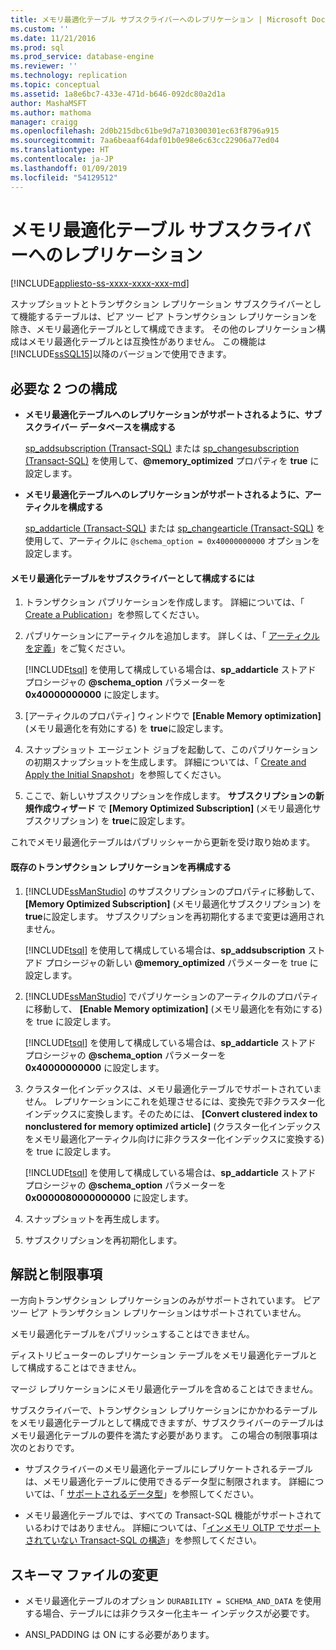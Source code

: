 ```yaml
---
title: メモリ最適化テーブル サブスクライバーへのレプリケーション | Microsoft Docs
ms.custom: ''
ms.date: 11/21/2016
ms.prod: sql
ms.prod_service: database-engine
ms.reviewer: ''
ms.technology: replication
ms.topic: conceptual
ms.assetid: 1a8e6bc7-433e-471d-b646-092dc80a2d1a
author: MashaMSFT
ms.author: mathoma
manager: craigg
ms.openlocfilehash: 2d0b215dbc61be9d7a710300301ec63f8796a915
ms.sourcegitcommit: 7aa6beaaf64daf01b0e98e6c63cc22906a77ed04
ms.translationtype: HT
ms.contentlocale: ja-JP
ms.lasthandoff: 01/09/2019
ms.locfileid: "54129512"
---
```

# <a name="replication-to-memory-optimized-table-subscribers"></a>メモリ最適化テーブル サブスクライバーへのレプリケーション
[!INCLUDE[appliesto-ss-xxxx-xxxx-xxx-md](../../includes/appliesto-ss-xxxx-xxxx-xxx-md.md)]

  スナップショットとトランザクション レプリケーション サブスクライバーとして機能するテーブルは、ピア ツー ピア トランザクション レプリケーションを除き、メモリ最適化テーブルとして構成できます。 その他のレプリケーション構成はメモリ最適化テーブルとは互換性がありません。 この機能は [!INCLUDE[ssSQL15](../../includes/sssql15-md.md)]以降のバージョンで使用できます。  
  
## <a name="two-configurations-are-required"></a>必要な 2 つの構成  
  
-   **メモリ最適化テーブルへのレプリケーションがサポートされるように、サブスクライバー データベースを構成する**  
  
     [sp_addsubscription &#40;Transact-SQL&#41;](../../relational-databases/system-stored-procedures/sp-addsubscription-transact-sql.md) または [sp_changesubscription &#40;Transact-SQL&#41;](../../relational-databases/system-stored-procedures/sp-changesubscription-transact-sql.md) を使用して、**@memory_optimized** プロパティを **true** に設定します。  
  
-   **メモリ最適化テーブルへのレプリケーションがサポートされるように、アーティクルを構成する**  
  
     [sp_addarticle &#40;Transact-SQL&#41;](../../relational-databases/system-stored-procedures/sp-addarticle-transact-sql.md) または [sp_changearticle &#40;Transact-SQL&#41;](../../relational-databases/system-stored-procedures/sp-changearticle-transact-sql.md) を使用して、アーティクルに `@schema_option = 0x40000000000` オプションを設定します。  
  
#### <a name="to-configure-a-memory-optimized-table-as-a-subscriber"></a>メモリ最適化テーブルをサブスクライバーとして構成するには  
  
1.  トランザクション パブリケーションを作成します。 詳細については、「 [Create a Publication](../../relational-databases/replication/publish/create-a-publication.md)」を参照してください。  
  
2.  パブリケーションにアーティクルを追加します。 詳しくは、「 [アーティクルを定義](../../relational-databases/replication/publish/define-an-article.md)」をご覧ください。  
  
     [!INCLUDE[tsql](../../includes/tsql-md.md)] を使用して構成している場合は、**sp_addarticle** ストアド プロシージャの **@schema_option** パラメーターを    
    **0x40000000000** に設定します。  
  
3.  [アーティクルのプロパティ] ウィンドウで **[Enable Memory optimization]** (メモリ最適化を有効にする) を **true**に設定します。  
  
4.  スナップショット エージェント ジョブを起動して、このパブリケーションの初期スナップショットを生成します。 詳細については、「 [Create and Apply the Initial Snapshot](../../relational-databases/replication/create-and-apply-the-initial-snapshot.md)」を参照してください。  
  
5.  ここで、新しいサブスクリプションを作成します。 **サブスクリプションの新規作成ウィザード** で **[Memory Optimized Subscription]** (メモリ最適化サブスクリプション) を **true**に設定します。  
  
 これでメモリ最適化テーブルはパブリッシャーから更新を受け取り始めます。  
  
#### <a name="reconfigure-an-existing-transaction-replication"></a>既存のトランザクション レプリケーションを再構成する  
  
1.  [!INCLUDE[ssManStudio](../../includes/ssmanstudio-md.md)] のサブスクリプションのプロパティに移動して、 **[Memory Optimized Subscription]** (メモリ最適化サブスクリプション) を **true**に設定します。 サブスクリプションを再初期化するまで変更は適用されません。  
  
     [!INCLUDE[tsql](../../includes/tsql-md.md)] を使用して構成している場合は、**sp_addsubscription** ストアド プロシージャの新しい **@memory_optimized** パラメーターを true に設定します。  
  
2.  [!INCLUDE[ssManStudio](../../includes/ssmanstudio-md.md)] でパブリケーションのアーティクルのプロパティに移動して、 **[Enable Memory optimization]** (メモリ最適化を有効にする) を true に設定します。  
  
     [!INCLUDE[tsql](../../includes/tsql-md.md)] を使用して構成している場合は、**sp_addarticle** ストアド プロシージャの **@schema_option** パラメーターを    
    **0x40000000000** に設定します。  
  
3.  クラスター化インデックスは、メモリ最適化テーブルでサポートされていません。 レプリケーションにこれを処理させるには、変換先で非クラスター化インデックスに変換します。そのためには、 **[Convert clustered index to nonclustered for memory optimized article]** (クラスター化インデックスをメモリ最適化アーティクル向けに非クラスター化インデックスに変換する) を true に設定します。  
  
     [!INCLUDE[tsql](../../includes/tsql-md.md)] を使用して構成している場合は、**sp_addarticle** ストアド プロシージャの **@schema_option** パラメーターを **0x0000080000000000** に設定します。  
  
4.  スナップショットを再生成します。  
  
5.  サブスクリプションを再初期化します。  
  
## <a name="remarks-and-restrictions"></a>解説と制限事項  
 一方向トランザクション レプリケーションのみがサポートされています。 ピア ツー ピア トランザクション レプリケーションはサポートされていません。  
  
 メモリ最適化テーブルをパブリッシュすることはできません。  
  
 ディストリビューターのレプリケーション テーブルをメモリ最適化テーブルとして構成することはできません。  
  
 マージ レプリケーションにメモリ最適化テーブルを含めることはできません。  
  
 サブスクライバーで、トランザクション レプリケーションにかかわるテーブルをメモリ最適化テーブルとして構成できますが、サブスクライバーのテーブルはメモリ最適化テーブルの要件を満たす必要があります。 この場合の制限事項は次のとおりです。  
 
-   サブスクライバーのメモリ最適化テーブルにレプリケートされるテーブルは、メモリ最適化テーブルに使用できるデータ型に制限されます。 詳細については、「 [サポートされるデータ型](../../relational-databases/in-memory-oltp/supported-data-types-for-in-memory-oltp.md)」を参照してください。  
  
-   メモリ最適化テーブルでは、すべての Transact-SQL 機能がサポートされているわけではありません。 詳細については、「[インメモリ OLTP でサポートされていない Transact-SQL の構造](../../relational-databases/in-memory-oltp/transact-sql-constructs-not-supported-by-in-memory-oltp.md)」を参照してください。  
  
##  <a name="Schema"></a> スキーマ ファイルの変更  
  
-   メモリ最適化テーブルのオプション `DURABILITY = SCHEMA_AND_DATA` を使用する場合、テーブルには非クラスター化主キー インデックスが必要です。  
  
-   ANSI_PADDING は ON にする必要があります。  
  
  
  
